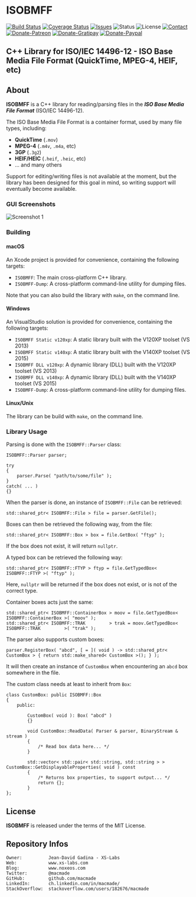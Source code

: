 ISOBMFF
=======

[![Build Status](https://img.shields.io/travis/macmade/ISOBMFF.svg?branch=master&style=flat)](https://travis-ci.org/macmade/ISOBMFF)
[![Coverage Status](https://img.shields.io/coveralls/macmade/ISOBMFF.svg?branch=master&style=flat)](https://coveralls.io/r/macmade/ISOBMFF?branch=master)
[![Issues](http://img.shields.io/github/issues/macmade/ISOBMFF.svg?style=flat)](https://github.com/macmade/ISOBMFF/issues)
![Status](https://img.shields.io/badge/status-active-brightgreen.svg?style=flat)
![License](https://img.shields.io/badge/license-boost-brightgreen.svg?style=flat)
[![Contact](https://img.shields.io/badge/contact-@macmade-blue.svg?style=flat)](https://twitter.com/macmade)  
[![Donate-Patreon](https://img.shields.io/badge/donate-patreon-yellow.svg?style=flat)](https://patreon.com/macmade)
[![Donate-Gratipay](https://img.shields.io/badge/donate-gratipay-yellow.svg?style=flat)](https://www.gratipay.com/macmade)
[![Donate-Paypal](https://img.shields.io/badge/donate-paypal-yellow.svg?style=flat)](https://paypal.me/xslabs)

C++ Library for ISO/IEC 14496-12 - ISO Base Media File Format (QuickTime, MPEG-4, HEIF, etc)
--------------------------------------------------------------------------------------------

About
-----

**ISOBMFF** is a C++ library for reading/parsing files in the _**ISO Base Media File Format**_ (ISO/IEC 14496-12).

The ISO Base Media File Format is a container format, used by many file types, including:

 - **QuickTime** (`.mov`)
 - **MPEG-4** (`.m4v`, `.m4a`, etc)
 - **3GP** (`.3g2`)
 - **HEIF/HEIC** (`.heif`, `.heic`, etc)
 - ... and many others
 
Support for editing/writing files is not available at the moment, but the library has been designed for this goal in mind, so writing support will eventually become available.
 
### GUI Screenshots

![Screenshot 1](Assets/Screen-1.png "Screenshot 1")

### Building

#### macOS

An Xcode project is provided for convenience, containing the following targets:

 - `ISOBMFF`: The main cross-platform C++ library.
 - `ISOBMFF-Dump`: A cross-platform command-line utility for dumping files.

Note that you can also build the library with `make`, on the command line.

#### Windows

An VisualStudio solution is provided for convenience, containing the following targets:

 - `ISOBMFF Static v120xp`: A static library built with the V120XP toolset (VS 2013)
 - `ISOBMFF Static v140xp`: A static library built with the V140XP toolset (VS 2015)
 - `ISOBMFF DLL v120xp`: A dynamic library (DLL) built with the V120XP toolset (VS 2013)
 - `ISOBMFF DLL v140xp`: A dynamic library (DLL) built with the V140XP toolset (VS 2015)
 - `ISOBMFF-Dump`: A cross-platform command-line utility for dumping files.

#### Linux/Unix

The library can be build with `make`, on the command line.

### Library Usage

Parsing is done with the `ISOBMFF::Parser` class:

    ISOBMFF::Parser parser;
    
    try
    {
        parser.Parse( "path/to/some/file" );
    }
    catch( ... )
    {}
    
When the parser is done, an instance of `ISOBMFF::File` can be retrieved:

    std::shared_ptr< ISOBMFF::File > file = parser.GetFile();
    
Boxes can then be retrieved the following way, from the file:

    std::shared_ptr< ISOBMFF::Box > box = file.GetBox( "ftyp" );
    
If the box does not exist, it will return `nullptr`.

A typed box can be retrieved the following way:

    std::shared_ptr< ISOBMFF::FTYP > ftyp = file.GetTypedBox< ISOBMFF::FTYP >( "ftyp" );

Here, `nullptr` will be returned if the box does not exist, or is not of the correct type.

Container boxes acts just the same:

    std::shared_ptr< ISOBMFF::ContainerBox > moov = file.GetTypedBox< ISOBMFF::ContainerBox >( "moov" );
    std::shared_ptr< ISOBMFF::TRAK         > trak = moov.GetTypedBox< ISOBMFF::TRAK         >( "trak" );

The parser also supports custom boxes:

    parser.RegisterBox( "abcd", [ = ]( void ) -> std::shared_ptr< CustomBox > { return std::make_shared< CustomBox >(); } );

It will then create an instance of `CustomBox` when encountering an `abcd` box somewhere in the file.

The custom class needs at least to inherit from `Box`:

    class CustomBox: public ISOBMFF::Box
    {
        public:
            
            CustomBox( void ): Box( "abcd" )
            {}
            
            void CustomBox::ReadData( Parser & parser, BinaryStream & stream )
            {
                /* Read box data here... */
            }
            
            std::vector< std::pair< std::string, std::string > > CustomBox::GetDisplayableProperties( void ) const
            {
                /* Returns box properties, to support output... */
                return {};
            }
    };

License
-------

**ISOBMFF** is released under the terms of the MIT License.

Repository Infos
----------------

    Owner:          Jean-David Gadina - XS-Labs
    Web:            www.xs-labs.com
    Blog:           www.noxeos.com
    Twitter:        @macmade
    GitHub:         github.com/macmade
    LinkedIn:       ch.linkedin.com/in/macmade/
    StackOverflow:  stackoverflow.com/users/182676/macmade

